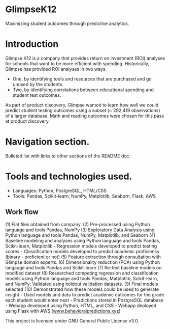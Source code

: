 # GlimpseK12
 Maximizing student outcomes through predictive analytics. 

# Introduction
Glimpse K12 is a company that provides return on investment (ROI) analyses for schools that want to be more efficient with spending. Historically, Glimpse has provided ROI analyses in two ways. 
- One, by identifying tools and resources that are purchased and go unused by the students. 
- Two, by identifying correlations between educational spending and student test outcomes. 

As part of product discovery, Glimpse wanted to learn how well we could predict student testing outcomes using a subset (~ 292,419 observations) of a larger database. Math and reading outcomes were chosen for this pass at product discovery. 

# Navigation section. 
Bulleted list with links to other sections of the README doc. 

# Tools and technologies used. 
- Languages: Python, PostgreSQL, HTML/CSS
- Tools: Pandas, Scikit-learn, NumPy, Matplotlib, Seaborn, Flask, AWS

## Work flow 
(1) Flat files obtained from company. 
(2) Pre-processed using Python language and tools Pandas, NumPy
(3) Exploratory Data Analysis using Python language and tools Pandas, NumPy, Matplotlib, and Seaborn
(4) Baseline modeling and analyses using Python language and tools Pandas, Scikit-learn, Matplotlib
	- Regression models developed to predict testing scores
	- Classification models developed to predict academic proficiency (binary - proficient or not)
(5) Feature extraction through consultation with Glimpse domain experts. 
(6) Dimensionality reduction (PCA) using Python langauge and tools Pandas and Scikit-learn
(7) Re-test baseline models on modified dataset
(8) Researched competing regression and classification models using Python language and tools Pandas, Matplotlib, Scikit-learn, and NumPy; Validated using holdout validation datasets. 
(9) Final models selected
(10) Demonstrated how these models could be used to generate insight
	- Used models and data to predict academic outcomes for the grade each student would enter next
	- Predictions stored in PostgreSQL database
	- Webapp developed using Python, HTML, and CSS
	- Webapp deployed using Flask with AWS (www.behavioralpredictions.xyz)

This project is licensed under GNU General Public License v3.0.

